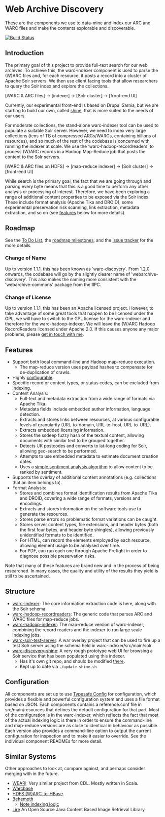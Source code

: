 Web Archive Discovery
=====================

These are the components we use to data-mine and index our ARC and WARC files and make the contents explorable and discoverable.

[![Build Status](https://travis-ci.org/ukwa/webarchive-discovery.png?branch=master)](https://travis-ci.org/ukwa/webarchive-discovery/)


Introduction
------------

The primary goal of this project to provide full-text search for our web archives. To achieve this, the warc-indexer component is used to parse the (W)ARC files and, for each resource, it posts a record into a cluster of Apache Solr servers. We then use client facing tools that allow researchers to query the Solr index and explore the collections.

[WARC & ARC files] -> [indexer] -> [Solr cluster] -> [front-end UI]

Currently, our experimental front-end is based on Drupal Sarnia, but we are starting to build our own, called [shine](https://github.com/ukwa/shine), that is more suited to the needs of our users.

For moderate collections, the stand-alone warc-indexer tool can be used to populate a suitable Solr server. However, we need to index very large collections (tens of TB of compressed ARCs/WARCs, containing billions of resources), and so much of the rest of the codebase is concerned with running the indexer at scale. We use the ‘warc-hadoop-recordreaders’ to process (W)ARC records in a Hadoop Map-Reduce job that posts the content to the Solr servers.

[WARC & ARC files on HDFS] -> [map-reduce indexer] -> [Solr cluster] -> [front-end UI]

While search is the primary goal, the fact that we are going through and parsing every byte means that this is a good time to perform any other analysis or processing of interest. Therefore, we have been exploring a range of additional content properties to be exposed via the Solr index. These include format analysis (Apache Tika and DROID), some experimental preservation risk scanning, link extraction, metadata extraction, and so on (see [features](#features) below for more details).

Roadmap
-------

See the [To Do List](TODO.md), the [roadmap milestones](https://github.com/ukwa/webarchive-discovery/issues/milestones), and the [issue tracker](https://github.com/ukwa/webarchive-discovery/issues) for the more details.

### Change of Name ###

Up to version 1.1.1, this has been known as 'warc-discovery'. From 1.2.0 onwards, the codebase will go by the slightly clearer name of 'webarchive-discovery'. This also makes the naming more consistent with the 'webarchive-commons' package from the IIPC.

### Change of License ###

Up to version 1.1.1, this has been an Apache licensed project. However, to take advantage of some great tools that happen to be licensed under the GPL, we will have to switch to the GPL license for the warc-indexer and therefore for the warc-hadoop-indexer. We will leave the (W)ARC Hadoop RecordReaders licensed under Apache 2.0. If this causes anyone any major problems, please [get in touch with me](https://twitter.com/anjacks0n).


Features
--------

 * Support both local command-line and Hadoop map-reduce execution.
     * The map-reduce version uses payload hashes to compensate for de-duplication of crawls.
 * Highly [configurable](#configuration).
 * Specific record or content types, or status codes, can be excluded from indexing.
 * Content Analysis:
     * Full-text and metadata extraction from a wide range of formats via Apache Tika.
     * Metadata fields include embedded author information, language detection.
     * Extracts and stores links between resources, at various configurable levels of granularity (URL-to-domain, URL-to-host, URL-to-URL).
     * Extracts embedded licensing information.
     * Stores the ssdeep fuzzy hash of the textual content, allowing documents with similar text to be grouped together.
     * Detects UK postcodes and converts to lat-long coding for Solr, allowing geo-search to be performed.
     * Attempts to use embedded metadata to estimate document creation dates.
     * Uses a [simple sentiment analysis algorithm](https://github.com/ukwa/SentimentalJ) to allow content to be ranked by sentiment.
 * Supports the overlay of additional content annotations (e.g. collections that an item belongs to).
 * Format Analysis:
     * Stores and combines format identification results from Apache Tika and DROID, covering a wide range of formats, versions and encodings.
     * Extracts and stores information on the software tools use to generate the resources.
     * Stores parse errors so problematic format variations can be caught.
     * Stores server content types, file extensions, and header bytes (both the first four bytes, and header byte shingles), allowing previously unidentified formats to be identified.
     * For HTML, can record the elements employed by each resource, allowing element usage to be analysed over time.
     * For PDF, can run each one through Apache Prefight in order to diagnose possible preservation risks.

Note that many of these features are brand new and in the process of being researched. In many cases, the quality and utility of the results they yield is still to be ascertained.

Structure
---------

 * [warc-indexer](warc-indexer): The core information extraction code is here, along with the Solr schema.
 * [warc-hadoop-recordreaders](warc-hadoop-recordreaders): The generic code that parses ARC and WARC files for map-reduce jobs.
 * [warc-hadoop-indexer](warc-hadoop-indexer): The map-reduce version of warc-indexer, combining the record readers and the indexer to run large scale indexing jobs.
 * [warc-solr-test-server](warc-solr-test-server): A war overlay project that can be used to fire up a test Solr server using the schema held in warc-indexer/src/main/solr.
 * [warc-discovery-shine](warc-discovery-shine): A very rough prototype web UI for browsing a Solr service that has been populated using this indexer.
    * Has it's own git repo, and should be modified [there](https://github.com/ukwa/shine).
    * Kept up to date via ```./update-shine.sh```


Configuration
-------------

All components are set up to use [Typesafe Config](https://github.com/typesafehub/config) for configuration, which provides a flexible and powerful configuration system and uses a file format based on JSON. Each components contains a reference.conf file in src/main/resources that defines the default configuration for that part.  Most of the configuration is in the warc-indexer, which reflects the fact that most of the actual indexing logic is there in order to ensure the command-line and map-reduce versions are as close to identical in behaviour as possible. Each version also provides a command-line option to output the current configuration for inspection and to make it easier to override. See the individual component READMEs for more detail.


Similar Systems
---------------

Other approaches to look at, compare against, and perhaps consider merging with in the future.

 * [WEARI](https://bitbucket.org/cdl/weari): Very similar project from CDL. Mostly written in Scala.
 * [Warcbase](https://github.com/lintool/warcbase)
 * [HDFS (W)ARC-to-HBase](http://docs.lucidworks.com/display/bigdata/Custom+Ingestion+Implementation).
 * [Behemoth](https://github.com/DigitalPebble/behemoth)
     * [Note indexing logic](https://github.com/DigitalPebble/behemoth/blob/master/solr/src/main/java/com/digitalpebble/behemoth/solr/SOLRWriter.java)
 * [Lire](http://www.semanticmetadata.net/lire/) An Open Source Java Content Based Image Retrieval Library
